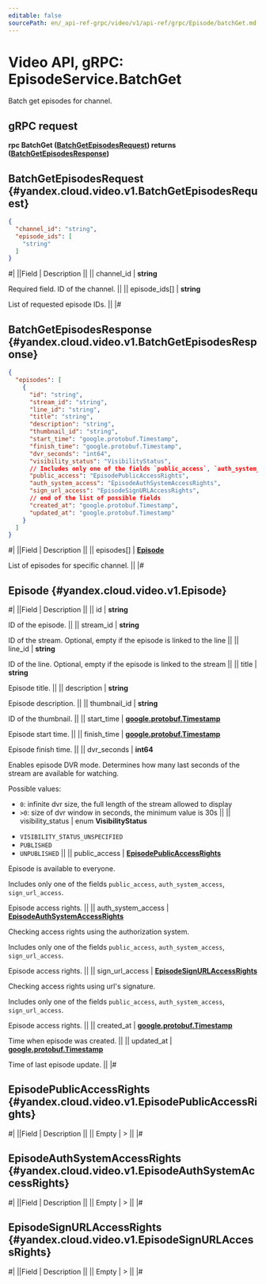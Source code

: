 ```yaml
---
editable: false
sourcePath: en/_api-ref-grpc/video/v1/api-ref/grpc/Episode/batchGet.md
---
```


# Video API, gRPC: EpisodeService.BatchGet

Batch get episodes for channel.

## gRPC request

**rpc BatchGet ([BatchGetEpisodesRequest](#yandex.cloud.video.v1.BatchGetEpisodesRequest)) returns ([BatchGetEpisodesResponse](#yandex.cloud.video.v1.BatchGetEpisodesResponse))**

## BatchGetEpisodesRequest {#yandex.cloud.video.v1.BatchGetEpisodesRequest}

```json
{
  "channel_id": "string",
  "episode_ids": [
    "string"
  ]
}
```

#|
||Field | Description ||
|| channel_id | **string**

Required field. ID of the channel. ||
|| episode_ids[] | **string**

List of requested episode IDs. ||
|#

## BatchGetEpisodesResponse {#yandex.cloud.video.v1.BatchGetEpisodesResponse}

```json
{
  "episodes": [
    {
      "id": "string",
      "stream_id": "string",
      "line_id": "string",
      "title": "string",
      "description": "string",
      "thumbnail_id": "string",
      "start_time": "google.protobuf.Timestamp",
      "finish_time": "google.protobuf.Timestamp",
      "dvr_seconds": "int64",
      "visibility_status": "VisibilityStatus",
      // Includes only one of the fields `public_access`, `auth_system_access`, `sign_url_access`
      "public_access": "EpisodePublicAccessRights",
      "auth_system_access": "EpisodeAuthSystemAccessRights",
      "sign_url_access": "EpisodeSignURLAccessRights",
      // end of the list of possible fields
      "created_at": "google.protobuf.Timestamp",
      "updated_at": "google.protobuf.Timestamp"
    }
  ]
}
```

#|
||Field | Description ||
|| episodes[] | **[Episode](#yandex.cloud.video.v1.Episode)**

List of episodes for specific channel. ||
|#

## Episode {#yandex.cloud.video.v1.Episode}

#|
||Field | Description ||
|| id | **string**

ID of the episode. ||
|| stream_id | **string**

ID of the stream. Optional, empty if the episode is linked to the line ||
|| line_id | **string**

ID of the line. Optional, empty if the episode is linked to the stream ||
|| title | **string**

Episode title. ||
|| description | **string**

Episode description. ||
|| thumbnail_id | **string**

ID of the thumbnail. ||
|| start_time | **[google.protobuf.Timestamp](https://developers.google.com/protocol-buffers/docs/reference/google.protobuf#timestamp)**

Episode start time. ||
|| finish_time | **[google.protobuf.Timestamp](https://developers.google.com/protocol-buffers/docs/reference/google.protobuf#timestamp)**

Episode finish time. ||
|| dvr_seconds | **int64**

Enables episode DVR mode.
Determines how many last seconds of the stream are available for watching.

Possible values:
* `0`: infinite dvr size, the full length of the stream allowed to display
* `>0`: size of dvr window in seconds, the minimum value is 30s ||
|| visibility_status | enum **VisibilityStatus**

- `VISIBILITY_STATUS_UNSPECIFIED`
- `PUBLISHED`
- `UNPUBLISHED` ||
|| public_access | **[EpisodePublicAccessRights](#yandex.cloud.video.v1.EpisodePublicAccessRights)**

Episode is available to everyone.

Includes only one of the fields `public_access`, `auth_system_access`, `sign_url_access`.

Episode access rights. ||
|| auth_system_access | **[EpisodeAuthSystemAccessRights](#yandex.cloud.video.v1.EpisodeAuthSystemAccessRights)**

Checking access rights using the authorization system.

Includes only one of the fields `public_access`, `auth_system_access`, `sign_url_access`.

Episode access rights. ||
|| sign_url_access | **[EpisodeSignURLAccessRights](#yandex.cloud.video.v1.EpisodeSignURLAccessRights)**

Checking access rights using url's signature.

Includes only one of the fields `public_access`, `auth_system_access`, `sign_url_access`.

Episode access rights. ||
|| created_at | **[google.protobuf.Timestamp](https://developers.google.com/protocol-buffers/docs/reference/google.protobuf#timestamp)**

Time when episode was created. ||
|| updated_at | **[google.protobuf.Timestamp](https://developers.google.com/protocol-buffers/docs/reference/google.protobuf#timestamp)**

Time of last episode update. ||
|#

## EpisodePublicAccessRights {#yandex.cloud.video.v1.EpisodePublicAccessRights}

#|
||Field | Description ||
|| Empty | > ||
|#

## EpisodeAuthSystemAccessRights {#yandex.cloud.video.v1.EpisodeAuthSystemAccessRights}

#|
||Field | Description ||
|| Empty | > ||
|#

## EpisodeSignURLAccessRights {#yandex.cloud.video.v1.EpisodeSignURLAccessRights}

#|
||Field | Description ||
|| Empty | > ||
|#
